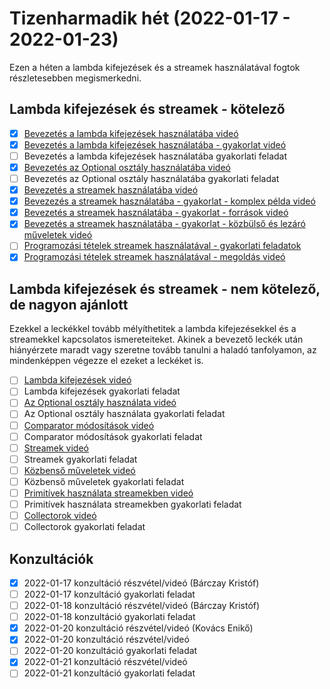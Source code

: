 # Tizenharmadik hét (2022-01-17 - 2022-01-23)

Ezen a héten a lambda kifejezések és a streamek használatával fogtok részletesebben megismerkedni.

## Lambda kifejezések és streamek - kötelező

* [x] [Bevezetés a lambda kifejezések használatába videó](https://e-learning.training360.com/courses/take/java-se-halado-koll/lessons/31314536-bevezetes-a-lambda-kifejezesek-hasznalataba)
* [x] [Bevezetés a lambda kifejezések használatába - gyakorlat videó](https://e-learning.training360.com/courses/take/java-se-halado-koll/lessons/31315397-bevezetes-a-lambda-kifejezesek-hasznalataba-gyakorlat)
* [ ] Bevezetés a lambda kifejezések használatába gyakorlati feladat
* [x] [Bevezetés az Optional osztály használatába videó](https://e-learning.training360.com/courses/take/java-se-halado-koll/lessons/31319354-bevezetes-az-optional-osztaly-hasznalataba)
* [ ] Bevezetés az Optional osztály használatába gyakorlati feladat
* [x] [Bevezetés a streamek használatába videó](https://e-learning.training360.com/courses/take/java-se-halado-koll/lessons/31315582-bevezetes-a-streamek-hasznalataba)
* [x] [Bevezezés a streamek használatába - gyakorlat - komplex példa videó](https://e-learning.training360.com/courses/take/java-se-halado-koll/lessons/31315951-bevezezes-a-streamek-hasznalataba-gyakorlat-komplex-pelda)
* [x] [Bevezetés a streamek használatába - gyakorlat - források videó](https://e-learning.training360.com/courses/take/java-se-halado-koll/lessons/31316404-bevezetes-a-streamek-hasznalataba-gyakorlat-forrasok)
* [x] [Bevezetés a streamek használatába - gyakorlat - közbülső és lezáró műveletek videó](https://e-learning.training360.com/courses/take/java-se-halado-koll/lessons/31319324-bevezetes-a-streamek-hasznalataba-gyakorlat-kozbulso-es-lezaro-muveletek)
* [ ] [Programozási tételek streamek használatával - gyakorlati feladatok](https://e-learning.training360.com/courses/take/java-se-halado-koll/texts/31337872-programozasi-tetelek-streamek-hasznalataval-gyakorlati-feladatok)
* [x] [Programozási tételek streamek használatával - megoldás videó](https://e-learning.training360.com/courses/take/java-se-halado-koll/lessons/31319389-programozasi-tetelek-streamek-hasznalataval-megoldas)

## Lambda kifejezések és streamek - nem kötelező, de nagyon ajánlott

Ezekkel a leckékkel tovább mélyíthetitek a lambda kifejezésekkel és a streamekkel kapcsolatos ismereteiteket.
Akinek a bevezető leckék után hiányérzete maradt vagy szeretne tovább tanulni a haladó tanfolyamon, az
mindenképpen végezze el ezeket a leckéket is.

* [ ] [Lambda kifejezések videó](https://e-learning.training360.com/courses/take/java-se-halado-koll/lessons/16981999-lambda-kifejezesek)
* [ ] Lambda kifejezések gyakorlati feladat
* [ ] [Az Optional osztály használata videó](https://e-learning.training360.com/courses/take/java-se-halado-koll/lessons/16982013-az-optional-osztaly-hasznalata)
* [ ] Az Optional osztály használata gyakorlati feladat
* [ ] [Comparator módosítások videó](https://e-learning.training360.com/courses/take/java-se-halado-koll/lessons/16982014-comparator-modositasok)
* [ ] Comparator módosítások gyakorlati feladat
* [ ] [Streamek videó](https://e-learning.training360.com/courses/take/java-se-halado-koll/lessons/16982034-streamek)
* [ ] Streamek gyakorlati feladat
* [ ] [Közbenső műveletek videó](https://e-learning.training360.com/courses/take/java-se-halado-koll/lessons/16982041-kozbenso-muveletek)
* [ ] Közbenső műveletek gyakorlati feladat
* [ ] [Primitívek használata streamekben videó](https://e-learning.training360.com/courses/take/java-se-halado-koll/lessons/16982044-primitivek-hasznalata-streamekben)
* [ ] Primitívek használata streamekben gyakorlati feladat
* [ ] [Collectorok videó](https://e-learning.training360.com/courses/take/java-se-halado-koll/lessons/16982047-collectorok)
* [ ] Collectorok gyakorlati feladat

## Konzultációk

* [x] 2022-01-17 konzultáció részvétel/videó (Bárczay Kristóf)
* [ ] 2022-01-17 konzultáció gyakorlati feladat
* [ ] 2022-01-18 konzultáció részvétel/videó (Bárczay Kristóf)
* [ ] 2022-01-18 konzultáció gyakorlati feladat
* [x] 2022-01-20 konzultáció részvétel/videó (Kovács Enikő)
* [x] 2022-01-20 konzultáció részvétel/videó 
* [ ] 2022-01-20 konzultáció gyakorlati feladat
* [x] 2022-01-21 konzultáció részvétel/videó
* [ ] 2022-01-21 konzultáció gyakorlati feladat